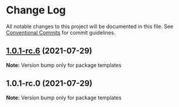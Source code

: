 # Change Log

All notable changes to this project will be documented in this file.
See [Conventional Commits](https://conventionalcommits.org) for commit guidelines.

## [1.0.1-rc.6](https://github.com/wenytang-ms-123/testavc/compare/templates@0.0.0-rc...templates@1.0.1-rc.6) (2021-07-29)

**Note:** Version bump only for package templates





## 1.0.1-rc.0 (2021-07-29)

**Note:** Version bump only for package templates
